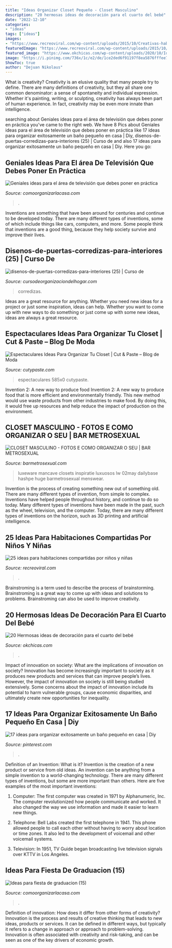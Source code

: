 ```yaml
---
title: "Ideas Organizar Closet Pequeño - Closet Masculino"
description: "20 hermosas ideas de decoración para el cuarto del bebé"
date: "2022-12-10"
categories:
- "ideas"
tags: ["ideas"]
images:
- "https://www.recreoviral.com/wp-content/uploads/2015/10/Creativas-habitaciones-compartidas-por-niños-y-niñas-6.jpg"
featuredImage: "https://www.recreoviral.com/wp-content/uploads/2015/10/Creativas-habitaciones-compartidas-por-niños-y-niñas-6.jpg"
featured_image: "https://www.okchicas.com/wp-content/uploads/2020/10/Ideas-de-decoracion-para-el-cuarto-del-bebe-1-700x700.jpeg"
image: "https://i.pinimg.com/736x/1c/e2/de/1ce2ded6f91197f8ea5876fffee7b29d.jpg"
ShowToc: true
author: "Dejuan Nikolaus"
---
```



What is creativity?
Creativity is an elusive quality that many people try to define. There are many definitions of creativity, but they all share one common denominator: a sense of spontaneity and individual expression. Whether it's painting, writing, or sculpting, creativity has always been part of human experience. In fact, creativity may be even more innate than intelligence.

	

		
searching about Geniales ideas para el área de televisión que debes poner en práctica you've came to the right web. We have 8 Pics about Geniales ideas para el área de televisión que debes poner en práctica like 17 ideas para organizar exitosamente un baño pequeño en casa | Diy, disenos-de-puertas-corredizas-para-interiores (25) | Curso de and also 17 ideas para organizar exitosamente un baño pequeño en casa | Diy. Here you go:
		
    
## Geniales Ideas Para El área De Televisión Que Debes Poner En Práctica

<img loading=lazy src="http://comoorganizarlacasa.com/wp-content/uploads/2017/01/Geniales-ideas-para-el-%C3%A1rea-de-televisi%C3%B3n-que-debes-poner-en-pr%C3%A1ctica-ya-15.jpg" onerror="this.onerror=null;this.src='https://tse4.mm.bing.net/th?id=OIP.7s5Yx6TC_q30GxfKqr_gGgHaJ4&amp;pid=15.1';" alt="Geniales ideas para el área de televisión que debes poner en práctica">

_Source: comoorganizarlacasa.com_

>. 

	

Inventions are something that have been around for centuries and continue to be developed today. There are many different types of inventions, some of which include things like cars, computers, and more. Some people think that inventions are a good thing, because they help society survive and improve their lives.

    
## Disenos-de-puertas-corredizas-para-interiores (25) | Curso De

<img loading=lazy src="https://cursodeorganizaciondelhogar.com/wp-content/uploads/2017/08/disenos-de-puertas-corredizas-para-interiores-25.jpg" onerror="this.onerror=null;this.src='https://tse2.mm.bing.net/th?id=OIP.o4CySRA7hnOwv2lY_Hr7-gAAAA&amp;pid=15.1';" alt="disenos-de-puertas-corredizas-para-interiores (25) | Curso de">

_Source: cursodeorganizaciondelhogar.com_

>corredizas. 

	

Ideas are a great resource for anything. Whether you need new ideas for a project or just some inspiration, ideas can help. Whether you want to come up with new ways to do something or just come up with some new ideas, ideas are always a great resource.

    
## Espectaculares Ideas Para Organizar Tu Closet | Cut &amp; Paste – Blog De Moda

<img loading=lazy src="http://www.cutypaste.com/wp-content/uploads/2015/01/main.original.585x0-103.jpg" onerror="this.onerror=null;this.src='https://tse2.mm.bing.net/th?id=OIP.rLLNQL0Qfbw9A0LVEpXWMwHaIa&amp;pid=15.1';" alt="Espectaculares Ideas Para Organizar Tu Closet | Cut &amp; Paste – Blog de Moda">

_Source: cutypaste.com_

>espectaculares 585x0 cutypaste. 

	

Invention 2: A new way to produce food
Invention 2: A new way to produce food that is more efficient and environmentally friendly. This new method would use waste products from other industries to make food. By doing this, it would free up resources and help reduce the impact of production on the environment.

    
## CLOSET MASCULINO - FOTOS E COMO ORGANIZAR O SEU | BAR METROSEXUAL

<img loading=lazy src="http://www.barmetrosexual.com/wp-content/uploads/2013/12/closet-masculino-4.jpg" onerror="this.onerror=null;this.src='https://tse3.mm.bing.net/th?id=OIP.HqD9h1YSyvJAB9nd-SFNdAHaJ4&amp;pid=15.1';" alt="CLOSET MASCULINO - FOTOS E COMO ORGANIZAR O SEU | BAR METROSEXUAL">

_Source: barmetrosexual.com_

>luxeware mancave closets inspiratie luxuosos lw 02may dailybase hashpe huge barmetrosexual menswear. 

	

Invention is the process of creating something new out of something old. There are many different types of invention, from simple to complex. Inventions have helped people throughout history, and continue to do so today. Many different types of inventions have been made in the past, such as the wheel, television, and the computer. Today, there are many different types of inventions on the horizon, such as 3D printing and artificial intelligence.

    
## 25 Ideas Para Habitaciones Compartidas Por Niños Y Niñas

<img loading=lazy src="https://www.recreoviral.com/wp-content/uploads/2015/10/Creativas-habitaciones-compartidas-por-niños-y-niñas-6.jpg" onerror="this.onerror=null;this.src='https://tse3.mm.bing.net/th?id=OIP.nI4W-43-cF2RM1XwlqPn5gHaFP&amp;pid=15.1';" alt="25 ideas para habitaciones compartidas por niños y niñas">

_Source: recreoviral.com_

>. 

	

Brainstroming is a term used to describe the process of brainstorming. Brainstroming is a great way to come up with ideas and solutions to problems. Brainstroming can also be used to improve creativity.

    
## 20 Hermosas Ideas De Decoración Para El Cuarto Del Bebé

<img loading=lazy src="https://www.okchicas.com/wp-content/uploads/2020/10/Ideas-de-decoracion-para-el-cuarto-del-bebe-1-700x700.jpeg" onerror="this.onerror=null;this.src='https://tse2.mm.bing.net/th?id=OIP.T6YniN2dBaB3oq2Hx2OCUwHaHa&amp;pid=15.1';" alt="20 Hermosas ideas de decoración para el cuarto del bebé">

_Source: okchicas.com_

>. 

	

Impact of innovation on society: What are the implications of innovation on society?
Innovation has become increasingly important to society as it produces new products and services that can improve people’s lives. However, the impact of innovation on society is still being studied extensively. Some concerns about the impact of innovation include its potential to harm vulnerable groups, cause economic disparities, and ultimately create new opportunities for inequality.

    
## 17 Ideas Para Organizar Exitosamente Un Baño Pequeño En Casa | Diy

<img loading=lazy src="https://i.pinimg.com/736x/1c/e2/de/1ce2ded6f91197f8ea5876fffee7b29d.jpg" onerror="this.onerror=null;this.src='https://tse1.mm.bing.net/th?id=OIP.akVBkNMFTmrZpfUj4P5MawHaJ4&amp;pid=15.1';" alt="17 ideas para organizar exitosamente un baño pequeño en casa | Diy">

_Source: pinterest.com_

>. 

	

Definition of an Invention: What is it?
Invention is the creation of a new product or service from old ideas. An invention can be anything from a simple invention to a world-changing technology. There are many different types of inventions, but some are more important than others. Here are five examples of the most important inventions: 
1) Computer: The first computer was created in 1971 by Alphanumeric, Inc. The computer revolutionized how people communicate and worked. It also changed the way we use information and made it easier to learn new things.

2) Telephone: Bell Labs created the first telephone in 1941. This phone allowed people to call each other without having to worry about location or time zones. It also led to the development of voicemail and other voicemail systems.

3) Television: In 1951, TV Guide began broadcasting live television signals over KTTV in Los Angeles.

    
## Ideas Para Fiesta De Graduacion (15)

<img loading=lazy src="https://comoorganizarlacasa.com/wp-content/uploads/2016/05/Ideas-para-fiesta-de-graduacion-15.jpg" onerror="this.onerror=null;this.src='https://tse2.mm.bing.net/th?id=OIP.9dOjyxse0ulPpwoQvoSDsgHaKe&amp;pid=15.1';" alt="Ideas para fiesta de graduacion (15)">

_Source: comoorganizarlacasa.com_

>. 

	

Definition of innovation: How does it differ from other forms of creativity?
Innovation is the process and results of creative thinking that leads to new ideas, products or services. It can be defined in different ways, but typically it refers to a change in approach or approach to problem-solving. Innovation is often associated with creativity and risk-taking, and can be seen as one of the key drivers of economic growth.

